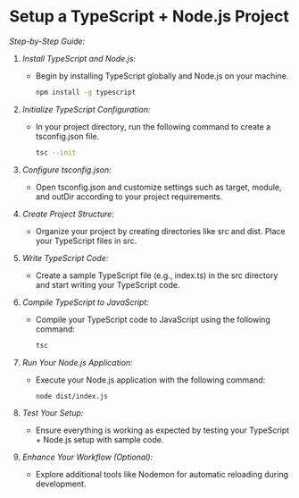 # Setup a TypeScript + Node.js Project

_Step-by-Step Guide:_

1. _Install TypeScript and Node.js:_

   - Begin by installing TypeScript globally and Node.js on your machine.
     ```bash
     npm install -g typescript
     ```

2. _Initialize TypeScript Configuration:_

   - In your project directory, run the following command to create a tsconfig.json file.
     ```bash
     tsc --init
     ```

3. _Configure tsconfig.json:_

   - Open tsconfig.json and customize settings such as target, module, and outDir according to your project requirements.

4. _Create Project Structure:_

   - Organize your project by creating directories like src and dist. Place your TypeScript files in src.

5. _Write TypeScript Code:_

   - Create a sample TypeScript file (e.g., index.ts) in the src directory and start writing your TypeScript code.

6. _Compile TypeScript to JavaScript:_

   - Compile your TypeScript code to JavaScript using the following command:
     ```bash
     tsc
     ```

7. _Run Your Node.js Application:_

   - Execute your Node.js application with the following command:
     ```bash
     node dist/index.js
     ```

8. _Test Your Setup:_

   - Ensure everything is working as expected by testing your TypeScript + Node.js setup with sample code.

9. _Enhance Your Workflow (Optional):_
   - Explore additional tools like Nodemon for automatic reloading during development.
